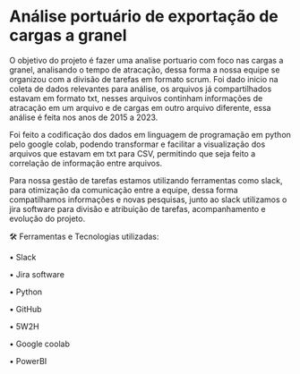 # Análise portuário de exportação de cargas a granel
O objetivo do projeto é fazer uma analise portuario com foco nas cargas a granel, analisando o tempo de atracação, dessa forma a nossa equipe se organizou com a divisão de tarefas em formato scrum.
Foi dado inicio na coleta de dados relevantes para análise, os arquivos já compartilhados estavam em formato txt, nesses arquivos continham informações de atracação em um arquivo e de cargas em outro arquivo diferente, essa análise é feita nos anos de 2015 a 2023.

Foi feito a codificação dos dados em linguagem de programação em python pelo google colab, podendo transformar e facilitar a visualização dos arquivos que estavam em txt para CSV, permitindo que seja feito a correlação de informação entre arquivos.

Para nossa gestão de tarefas estamos utilizando ferramentas como slack, para otimização da comunicação entre a equipe, dessa forma compatilhamos informações e novas pesquisas, junto ao slack utilizamos o jira software para divisão e atribuição de tarefas, acompanhamento e evolução do projeto.

🛠️ Ferramentas e Tecnologias utilizadas:

• Slack

•	Jira software

•	Python

•	GitHub

•	5W2H

•	Google coolab

•	PowerBI
